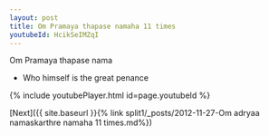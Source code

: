 ```yaml
---
layout: post
title: Om Pramaya thapase namaha 11 times
youtubeId: HcikSeIMZqI
---
```

 
 
Om Pramaya thapase nama 
 
 -  Who himself is the great penance 
 
  
 
  
 
 
 
 
 
 


{% include youtubePlayer.html id=page.youtubeId %}
 
[Next]({{ site.baseurl }}{% link  split1/_posts/2012-11-27-Om adryaa namaskarthre namaha 11 times.md%})
 
